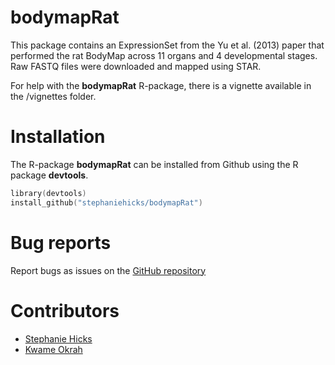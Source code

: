 # bodymapRat

This package contains an ExpressionSet
   from the Yu et al. (2013) paper that performed the 
   rat BodyMap across 11 organs and 4 developmental stages. 
   Raw FASTQ files were downloaded and mapped using STAR. 

For help with the **bodymapRat** R-package, there is a vignette available 
in the /vignettes folder.
  
# Installation

The R-package **bodymapRat** can be installed from Github using the R 
package **devtools**.
```s
library(devtools)
install_github("stephaniehicks/bodymapRat")
```
# Bug reports
Report bugs as issues on the [GitHub repository](https://github.com/stephaniehicks/bodymapRat)


# Contributors

* [Stephanie Hicks](https://github.com/stephaniehicks)
* [Kwame Okrah](https://github.com/kokrah)
